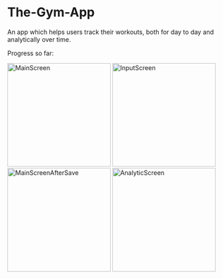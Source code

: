 # The-Gym-App
 An app which helps users track their workouts, both for day to day and analytically over time.

 Progress so far: 
 

<img width="234" alt="MainScreen" src="https://github.com/rishannp/The-Gym-App/assets/76795183/2c2635b9-bbc1-4ee3-b488-943e54440c26">
<img width="234" alt="InputScreen" src="https://github.com/rishannp/The-Gym-App/assets/76795183/f4b0e659-52ca-4f22-a03e-85edb63065b0">
<img width="234" alt="MainScreenAfterSave" src="https://github.com/rishannp/The-Gym-App/assets/76795183/ee7ee43d-7b31-4589-b65d-2eac89781e05">
<img width="234" alt="AnalyticScreen" src="https://github.com/rishannp/The-Gym-App/assets/76795183/76fa68fa-bf82-44f0-a168-ce3f43078003">
